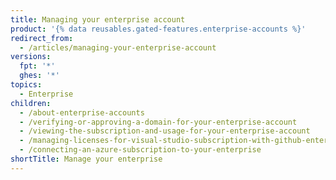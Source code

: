```yaml
---
title: Managing your enterprise account
product: '{% data reusables.gated-features.enterprise-accounts %}'
redirect_from:
  - /articles/managing-your-enterprise-account
versions:
  fpt: '*'
  ghes: '*'
topics:
  - Enterprise
children:
  - /about-enterprise-accounts
  - /verifying-or-approving-a-domain-for-your-enterprise-account
  - /viewing-the-subscription-and-usage-for-your-enterprise-account
  - /managing-licenses-for-visual-studio-subscription-with-github-enterprise
  - /connecting-an-azure-subscription-to-your-enterprise
shortTitle: Manage your enterprise
---
```


